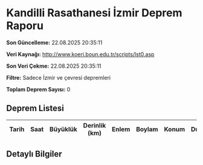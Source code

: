 # Kandilli Rasathanesi İzmir Deprem Raporu

**Son Güncelleme:** 22.08.2025 20:35:11

**Veri Kaynağı:** http://www.koeri.boun.edu.tr/scripts/lst0.asp

**Son Veri Çekme:** 22.08.2025 20:35:11

**Filtre:** Sadece İzmir ve çevresi depremleri

**Toplam Deprem Sayısı:** 0

## Deprem Listesi

| Tarih | Saat | Büyüklük | Derinlik (km) | Enlem | Boylam | Konum | Durum |
|-------|------|----------|---------------|-------|--------|-------|-------|

## Detaylı Bilgiler

